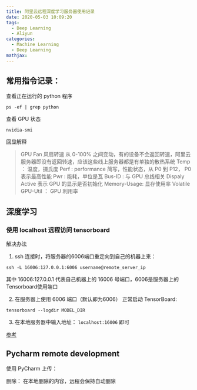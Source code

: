 ```yaml
---
title: 阿里云远程深度学习服务器使用记录
date: 2020-05-03 10:09:20
tags:
  - Deep Learning
  - Aliyun
categories:
  - Machine Learning
  - Deep Learning
mathjax:
---
```


## 常用指令记录：

查看正在运行的 python 程序
```
ps -ef | grep python

```

查看 GPU 状态

```
nvidia-smi
```
回显解释

> GPU Fan 风扇转速 从 0-100% 之间变动，有的设备不会返回转速，阿里云服务器即没有返回转速，应该这些线上服务器都是有单独的散热系统
> Temp ： 温度，摄氏度
> Perf : performance 简写，性能状态，从 P0 到 P12， P0 表示最高性能
> Pwr : 能耗，单位是瓦
> Bus-ID : 与 GPU 总线相关
> Dispaly Active 表示 GPU 的显示是否初始化
> Memory-Usage: 显存使用率
> Volatile GPU-Util ： GPU 利用率


## 深度学习

### 使用 localhost 远程访问 tensorboard

解决办法

1. ssh 连接时，将服务器的6006端口重定向到自己的机器上来：

```
ssh -L 16006:127.0.0.1:6006 username@remote_server_ip
```

其中 16006:127.0.0.1 代表自己机器上的 16006 号端口，6006是服务器上的Tensorboard使用端口

2. 在服务器上使用 6006 端口（默认即为6006） 正常启动 TensorBoard:
```
tensorboard --logdir MODEL_DIR
```
3. 在本地服务器中输入地址： `localhost:16006` 即可

[参考](https://stackoverflow.com/questions/37987839/how-can-i-run-tensorboard-on-a-remote-server)

## Pycharm remote development
使用 PyCharm
上传：

删除： 在本地删除的内容，远程会保持自动删除
